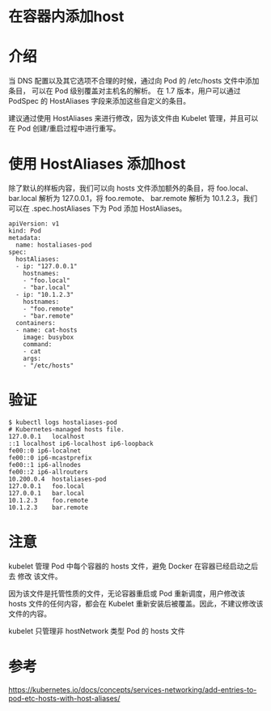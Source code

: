 # 在容器内添加host

# 介绍

当 DNS 配置以及其它选项不合理的时候，通过向 Pod 的 /etc/hosts 文件中添加条目，
可以在 Pod 级别覆盖对主机名的解析。
在 1.7 版本，用户可以通过 PodSpec 的 HostAliases 字段来添加这些自定义的条目。

建议通过使用 HostAliases 来进行修改，因为该文件由 Kubelet 管理，并且可以在 Pod 创建/重启过程中进行重写。

# 使用 HostAliases 添加host

除了默认的样板内容，我们可以向 hosts 文件添加额外的条目，将 foo.local、 bar.local 解析为
127.0.0.1，将 foo.remote、 bar.remote 解析为 10.1.2.3，我们可以在 .spec.hostAliases 下为
 Pod 添加 HostAliases。
 
```
apiVersion: v1
kind: Pod
metadata:
  name: hostaliases-pod
spec:
  hostAliases:
  - ip: "127.0.0.1"
    hostnames:
    - "foo.local"
    - "bar.local"
  - ip: "10.1.2.3"
    hostnames:
    - "foo.remote"
    - "bar.remote"
  containers:
  - name: cat-hosts
    image: busybox
    command:
    - cat
    args:
    - "/etc/hosts"
```

# 验证

```
$ kubectl logs hostaliases-pod
# Kubernetes-managed hosts file.
127.0.0.1	localhost
::1	localhost ip6-localhost ip6-loopback
fe00::0	ip6-localnet
fe00::0	ip6-mcastprefix
fe00::1	ip6-allnodes
fe00::2	ip6-allrouters
10.200.0.4	hostaliases-pod
127.0.0.1	foo.local
127.0.0.1	bar.local
10.1.2.3	foo.remote
10.1.2.3	bar.remote
```

# 注意

kubelet 管理 Pod 中每个容器的 hosts 文件，避免 Docker 在容器已经启动之后去 修改 该文件。

因为该文件是托管性质的文件，无论容器重启或 Pod 重新调度，用户修改该 hosts 文件的任何内容，都会在 Kubelet 重新安装后被覆盖。因此，不建议修改该文件的内容。

kubelet 只管理非 hostNetwork 类型 Pod 的 hosts 文件
 
# 参考

https://kubernetes.io/docs/concepts/services-networking/add-entries-to-pod-etc-hosts-with-host-aliases/